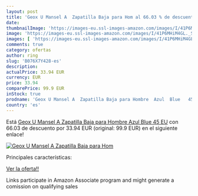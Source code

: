 ```yaml
---
layout: post
title: 'Geox U Mansel A  Zapatilla Baja para Hom al 66.03 % de descuento'
date: 
thumbnailImage: 'https://images-eu.ssl-images-amazon.com/images/I/41P6MHiM4GL._SL200_.jpg'
image: 'https://images-eu.ssl-images-amazon.com/images/I/41P6MHiM4GL._SL200_.jpg'
images: [ 'https://images-eu.ssl-images-amazon.com/images/I/41P6MHiM4GL._SL200_.jpg' ]
comments: true
category: ofertas
author: ring
slug: 'B076X7Y428-es'
description:
actualPrice: 33.94 EUR
currency: EUR
price: 33.94
comparePrice: 99.9 EUR
inStock: true
prodname: 'Geox U Mansel A  Zapatilla Baja para Hombre  Azul  Blue   45 EU'
country: 'es'
---
```


Está [Geox U Mansel A  Zapatilla Baja para Hombre  Azul  Blue   45 EU](https://www.amazon.es/dp/B076X7Y428/?tag=tolees-21) con 66.03 de descuento por 33.94 EUR (original: 99.9 EUR) en el siguiente enlace!

[![Geox U Mansel A  Zapatilla Baja para Hom](https://images-eu.ssl-images-amazon.com/images/I/41P6MHiM4GL._SL200_.jpg)](https://www.amazon.es/dp/B076X7Y428/?tag=tolees-21)

Principales características:


[Ver la oferta!!](https://www.amazon.es/dp/B076X7Y428/?tag=tolees-21)

Links participate in Amazon Associate program and might generate a comission on qualifying sales


